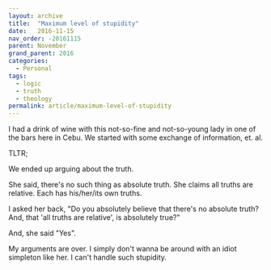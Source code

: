 ```yaml
---
layout: archive
title:  "Maximum level of stupidity"
date:   2016-11-15
nav_order: -20161115
parent: November
grand_parent: 2016
categories:
  - Personal
tags:
  - logic
  - truth
  - theology
permalink: article/maximum-level-of-stupidity
---
```


I had a drink of wine with this not-so-fine and not-so-young lady in one
of the bars here in Cebu. We started with some exchange of information,
et. al.

TLTR;

We ended up arguing about the truth.

She said, there's no such thing as absolute truth. She claims all truths
are relative. Each has his/her/its own truths.

I asked her back, "Do you absolutely believe that there's no absolute
truth? And, that 'all truths are relative', is absolutely true?"

And, she said "Yes".

My arguments are over. I simply don't wanna be around with an idiot
simpleton like her. I can't handle such stupidity.
